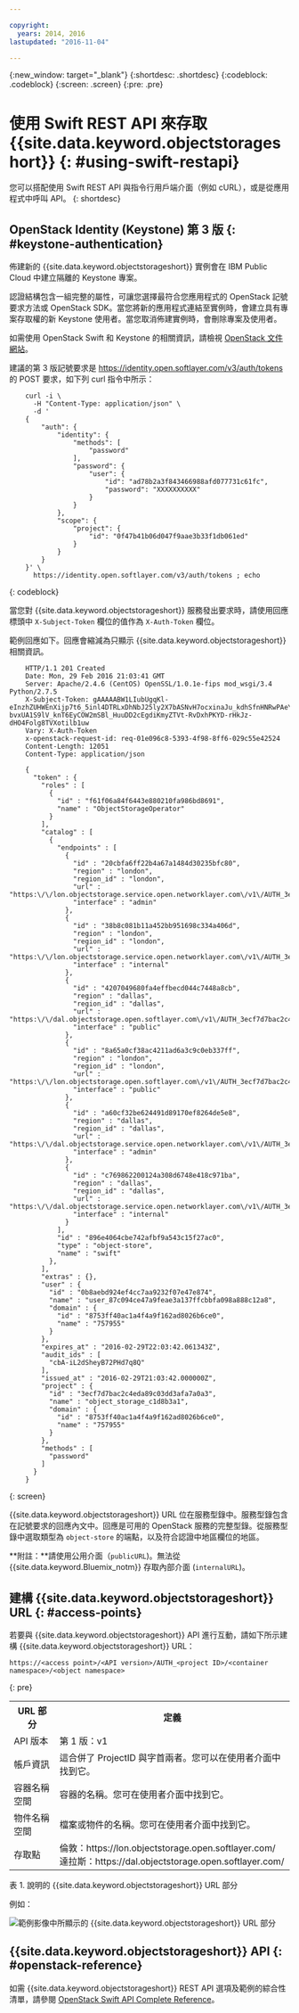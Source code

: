 ```yaml
---

copyright:
  years: 2014, 2016
lastupdated: "2016-11-04"

---
```

{:new_window: target="_blank"}
{:shortdesc: .shortdesc}
{:codeblock: .codeblock}
{:screen: .screen}
{:pre: .pre}

# 使用 Swift REST API 來存取 {{site.data.keyword.objectstorageshort}} {: #using-swift-restapi}


您可以搭配使用 Swift REST API 與指令行用戶端介面（例如 cURL），或是從應用程式中呼叫 API。
{: shortdesc}



## OpenStack Identity (Keystone) 第 3 版 {: #keystone-authentication}

佈建新的 {{site.data.keyword.objectstorageshort}} 實例會在 IBM Public Cloud 中建立隔離的 Keystone 專案。


認證結構包含一組完整的屬性，可讓您選擇最符合您應用程式的 OpenStack 記號要求方法或 OpenStack SDK。當您將新的應用程式連結至實例時，會建立具有專案存取權的新 Keystone 使用者。當您取消佈建實例時，會刪除專案及使用者。

如需使用 OpenStack Swift 和 Keystone 的相關資訊，請檢視 [OpenStack 文件網站](http://docs.openstack.org)。

建議的第 3 版記號要求是 https://identity.open.softlayer.com/v3/auth/tokens 的 POST 要求，如下列 curl 指令中所示：
```
	curl -i \
	  -H "Content-Type: application/json" \
	  -d '
	{
		"auth": {
			"identity": {
				"methods": [
					"password"
				],
				"password": {
					"user": {
						"id": "ad78b2a3f843466988afd077731c61fc",
						"password": "XXXXXXXXXX"
					}
				}
			},
			"scope": {
				"project": {
					"id": "0f47b41b06d047f9aae3b33f1db061ed"
				}
			}
		}
	}' \
	  https://identity.open.softlayer.com/v3/auth/tokens ; echo
```
{: codeblock}

當您對 {{site.data.keyword.objectstorageshort}} 服務發出要求時，請使用回應標頭中 `X-Subject-Token` 欄位的值作為 `X-Auth-Token` 欄位。

範例回應如下。回應會縮減為只顯示 {{site.data.keyword.objectstorageshort}} 相關資訊。
```
	HTTP/1.1 201 Created
	Date: Mon, 29 Feb 2016 21:03:41 GMT
	Server: Apache/2.4.6 (CentOS) OpenSSL/1.0.1e-fips mod_wsgi/3.4 Python/2.7.5
	X-Subject-Token: gAAAAABW1LIubUgqKl-eInzhZUHWEnXijp7t6_5inl4DTRLxDhNbJ25ly2X7bASNvH7ocxinaJu_kdhSfnHNRwPAeYY77Ii2Cwp02-bvxUA1S9lV_knT6EyCOW2mSBl_HuuDD2cEgdiKmyZTVt-RvDxhPKYD-rHkJz-dHO4Folg8TVXotilb1uw
	Vary: X-Auth-Token
	x-openstack-request-id: req-01e096c8-5393-4f98-8ff6-029c55e42524
	Content-Length: 12051
	Content-Type: application/json

	{
	  "token" : {
	    "roles" : [
	      {
	        "id" : "f61f06a84f6443e880210fa986bd8691",
	        "name" : "ObjectStorageOperator"
	      }
	    ],
	    "catalog" : [
	      {
	        "endpoints" : [
	          {
	            "id" : "20cbfa6ff22b4a67a1484d30235bfc80",
	            "region" : "london",
	            "region_id" : "london",
	            "url" : "https:\/\/lon.objectstorage.service.open.networklayer.com\/v1\/AUTH_3ecf7d7bac2c4eda89c03dd3afa7a0a3",
	            "interface" : "admin"
	          },
	          {
	            "id" : "38b8c081b11a452bb951698c334a406d",
	            "region" : "london",
	            "region_id" : "london",
	            "url" : "https:\/\/lon.objectstorage.service.open.networklayer.com\/v1\/AUTH_3ecf7d7bac2c4eda89c03dd3afa7a0a3",
	            "interface" : "internal"
	          },
	          {
	            "id" : "4207049680fa4effbecd044c7448a8cb",
	            "region" : "dallas",
	            "region_id" : "dallas",
	            "url" : "https:\/\/dal.objectstorage.open.softlayer.com\/v1\/AUTH_3ecf7d7bac2c4eda89c03dd3afa7a0a3",
	            "interface" : "public"
	          },
	          {
	            "id" : "8a65a0cf38ac4211ad6a3c9c0eb337ff",
	            "region" : "london",
	            "region_id" : "london",
	            "url" : "https:\/\/lon.objectstorage.open.softlayer.com\/v1\/AUTH_3ecf7d7bac2c4eda89c03dd3afa7a0a3",
	            "interface" : "public"
	          },
	          {
	            "id" : "a60cf32be624491d89170ef8264de5e8",
	            "region" : "dallas",
	            "region_id" : "dallas",
	            "url" : "https:\/\/dal.objectstorage.service.open.networklayer.com\/v1\/AUTH_3ecf7d7bac2c4eda89c03dd3afa7a0a3",
	            "interface" : "admin"
	          },
	          {
	            "id" : "c769862200124a308d6748e418c971ba",
	            "region" : "dallas",
	            "region_id" : "dallas",
	            "url" : "https:\/\/dal.objectstorage.service.open.networklayer.com\/v1\/AUTH_3ecf7d7bac2c4eda89c03dd3afa7a0a3",
	            "interface" : "internal"
	          }
	        ],
	        "id" : "896e4064cbe742afbf9a543c15f27ac0",
	        "type" : "object-store",
	        "name" : "swift"
	      },
	    ],
	    "extras" : {},
	    "user" : {
	      "id" : "0b8aebd924ef4cc7aa9232f07e47e874",
	      "name" : "user_87c094ce47a9feae3a137ffcbbfa098a888c12a8",
	      "domain" : {
	        "id" : "8753ff40ac1a4f4a9f162ad8026b6ce0",
	        "name" : "757955"
	      }
	    },
	    "expires_at" : "2016-02-29T22:03:42.061343Z",
	    "audit_ids" : [
	      "cbA-iL2dSheyB72PHd7q8Q"
	    ],
	    "issued_at" : "2016-02-29T21:03:42.000000Z",
	    "project" : {
	      "id" : "3ecf7d7bac2c4eda89c03dd3afa7a0a3",
	      "name" : "object_storage_c1d8b3a1",
	      "domain" : {
	        "id" : "8753ff40ac1a4f4a9f162ad8026b6ce0",
	        "name" : "757955"
	      }
	    },
	    "methods" : [
	      "password"
	    ]
	  }
	}
```
{: screen}

{{site.data.keyword.objectstorageshort}} URL 位在服務型錄中。服務型錄包含在記號要求的回應內文中。回應是可用的 OpenStack 服務的完整型錄。從服務型錄中選取類型為 `object-store` 的端點，以及符合認證中地區欄位的地區。

**附註：**請使用公用介面（`publicURL`)。無法從 {{site.data.keyword.Bluemix_notm}} 存取內部介面 (`internalURL`)。






## 建構 {{site.data.keyword.objectstorageshort}} URL {: #access-points}

若要與 {{site.data.keyword.objectstorageshort}} API 進行互動，請如下所示建構 {{site.data.keyword.objectstorageshort}} URL：
  ```
https://<access point>/<API version>/AUTH_<project ID>/<container namespace>/<object namespace>
  ```
  {: pre}

<table>
  <tr>
    <th> URL 部分  </th>
    <th> 定義</th>
  </tr>
  <tr>
    <td> API 版本  </td>
    <td> 第 1 版：v1</td>
  </tr>
  <tr>
    <td> 帳戶資訊  </td>
    <td> 這合併了 ProjectID 與字首兩者。您可以在使用者介面中找到它。</td>
  </tr>
  <tr>
    <td> 容器名稱空間  </td>
    <td> 容器的名稱。您可在使用者介面中找到它。</td>
  </tr>
  <tr>
    <td> 物件名稱空間  </td>
    <td> 檔案或物件的名稱。您可在使用者介面中找到它。</td>
  </tr>
  <tr>
    <td> 存取點</td>
    <td> 倫敦：https://lon.objectstorage.open.softlayer.com/
    <br> 達拉斯：https://dal.objectstorage.open.softlayer.com/ </br> </td>
  </tr>
</table>

表 1. 說明的 {{site.data.keyword.objectstorageshort}} URL 部分

例如：

![範例影像中所顯示的 {{site.data.keyword.objectstorageshort}} URL 部分](images/Swift_URL.png)





## {{site.data.keyword.objectstorageshort}} API {: #openstack-reference}

如需 {{site.data.keyword.objectstorageshort}} REST API 選項及範例的綜合性清單，請參閱 [OpenStack Swift API Complete Reference](http://developer.openstack.org/api-ref-objectstorage-v1.html)。
